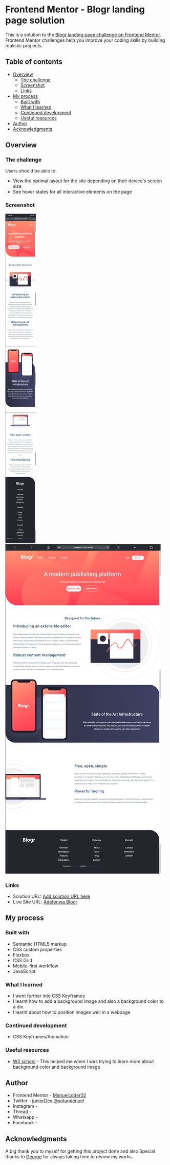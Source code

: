 # Frontend Mentor - Blogr landing page solution

This is a solution to the [Blogr landing page challenge on Frontend Mentor](https://www.frontendmentor.io/challenges/blogr-landing-page-EX2RLAApP). Frontend Mentor challenges help you improve your coding skills by building realistic proj
ects.

## Table of contents

- [Overview](#overview)
  - [The challenge](#the-challenge)
  - [Screenshot](#screenshot)
  - [Links](#links)
- [My process](#my-process)
  - [Built with](#built-with)
  - [What I learned](#what-i-learned)
  - [Continued development](#continued-development)
  - [Useful resources](#useful-resources)
- [Author](#author)
- [Acknowledgments](#acknowledgments)

## Overview

### The challenge

Users should be able to:

- View the optimal layout for the site depending on their device's screen size
- See hover states for all interactive elements on the page

### Screenshot

![Mobile view](./screenshots/mobile.png)
![Desktop view](./screenshots/desktop.png)

### Links

- Solution URL: [Add solution URL here](https://your-solution-url.com)
- Live Site URL: [Adefenwa Blogr](https://adefenwa-blogr-landing-page.vercel.app/)

## My process

### Built with

- Semantic HTML5 markup
- CSS custom properties
- Flexbox
- CSS Grid
- Mobile-first workflow
- JavaScript

### What I learned

- I went further into CSS Keyframes
- I learnt how to add a background image and also a background color to a div.
- I learnt about how to position images well in a webpage

### Continued development

- CSS Keyframes/Animation

### Useful resources

- [W3 school](https://www.w3schools.com) - This helped me when I was trying to learn more about background color and background image

## Author

- Frontend Mentor - [Manuelcoder02](https://www.frontendmentor.io/profile/Manuelcoder02)
- Twitter - [juniorDev @sotundenuel](https://www.twitter.com/@sotundenuel)
- Instagram -
- Thread -
- Whatsapp -
- Facebook -

## Acknowledgments

A big thank you to myself for getting this project done and also Special thanks to [George](https://twitter.com/_Annonnymouss_) for always taking time to review my works.
